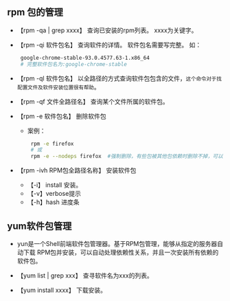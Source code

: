 ## rpm 包的管理

 - 【rpm -qa | grep xxxx】 查询已安装的rpm列表。 xxxx为关键字。
 - 【rpm -qi 软件包名】 查询软件的详情。 软件包名需要写完整。
    如：
   ```bash
    google-chrome-stable-93.0.4577.63-1.x86_64
    # 完整软件包名为:google-chrome-stable
   ```
- 【rpm -ql 软件包名】 以全路径的方式查询软件包包含的文件，`这个命令对于找配置文件及软件安装位置很有帮助`。
- 【rpm -qf 文件全路径名】 查询某个文件所属的软件包。

- 【rpm -e 软件包名】 删除软件包
  - 案例：
    ```bash
     rpm -e firefox
     # 或
     rpm -e --nodeps firefox  #强制删除，有些包被其他包依赖时删除不掉，可以带上--nodeps,但一般不推荐这样做。
    ```

- 【rpm -ivh RPM包全路径名称】 安装软件包

   - 【-i】 install 安装。
   - 【-v】verbose提示
   - 【-h】hash 进度条


## yum软件包管理

 - yun是一个Shell前端软件包管理器。基于RPM包管理，能够从指定的服务器自动下载 RPM包并安装，可以自动处理依赖性关系，并且一次安装所有依赖的软件包。

 - 【yum list | grep xxx】 查寻软件名为xxx的列表。
 - 【yum install xxxx】 下载安装。

  
